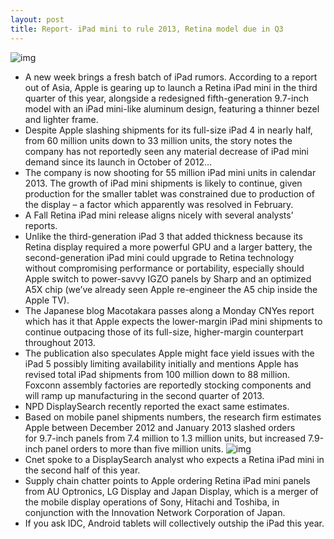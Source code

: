```yaml
---
layout: post
title: Report- iPad mini to rule 2013, Retina model due in Q3
---
```

![img](http://media.idownloadblog.com/wp-content/uploads/2012/10/iPad-mini-promo-users-005.jpg)
* A new week brings a fresh batch of iPad rumors. According to a report out of Asia, Apple is gearing up to launch a Retina iPad mini in the third quarter of this year, alongside a redesigned fifth-generation 9.7-inch model with an iPad mini-like aluminum design, featuring a thinner bezel and lighter frame.
* Despite Apple slashing shipments for its full-size iPad 4 in nearly half, from 60 million units down to 33 million units, the story notes the company has not reportedly seen any material decrease of iPad mini demand since its launch in October of 2012…
* The company is now shooting for 55 million iPad mini units in calendar 2013. The growth of iPad mini shipments is likely to continue, given production for the smaller tablet was constrained due to production of the display – a factor which apparently was resolved in February.
* A Fall Retina iPad mini release aligns nicely with several analysts’ reports.
* Unlike the third-generation iPad 3 that added thickness because its Retina display required a more powerful GPU and a larger battery, the second-generation iPad mini could upgrade to Retina technology without compromising performance or portability, especially should Apple switch to power-savvy IGZO panels by Sharp and an optimized A5X chip (we’ve already seen Apple re-engineer the A5 chip inside the Apple TV).
* The Japanese blog Macotakara passes along a Monday CNYes report which has it that Apple expects the lower-margin iPad mini shipments to continue outpacing those of its full-size, higher-margin counterpart throughout 2013.
* The publication also speculates Apple might face yield issues with the iPad 5 possibly limiting availability initially and mentions Apple has revised total iPad shipments from 100 million down to 88 million. Foxconn assembly factories are reportedly stocking components and will ramp up manufacturing in the second quarter of 2013.
* NPD DisplaySearch recently reported the exact same estimates.
* Based on mobile panel shipments numbers, the research firm estimates Apple between December 2012 and January 2013 slashed orders for 9.7-inch panels from 7.4 million to 1.3 million units, but increased 7.9-inch panel orders to more than five million units.
![img](http://media.idownloadblog.com/wp-content/uploads/2013/03/ipad-sales-chart.jpg)
* Cnet spoke to a DisplaySearch analyst who expects a Retina iPad mini in the second half of this year.
* Supply chain chatter points to Apple ordering Retina iPad mini panels from AU Optronics, LG Display and Japan Display, which is a merger of the mobile display operations of Sony, Hitachi and Toshiba, in conjunction with the Innovation Network Corporation of Japan.
* If you ask IDC, Android tablets will collectively outship the iPad this year.

